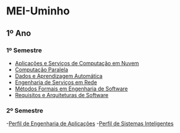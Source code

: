 # MEI-Uminho

## 1º Ano
### 1º Semestre

- [Aplicações e Serviços de Computação em Nuvem](https://github.com/chelesgaroth/MEI-Uminho/tree/main/1oAno/1oSemestre/ASCN)
- [Computação Paralela](https://github.com/chelesgaroth/MEI-Uminho/tree/main/1oAno/1oSemestre/CP)
- [Dados e Aprendizagem Automática](https://github.com/chelesgaroth/MEI-Uminho/tree/main/1oAno/1oSemestre/DAA)
- [Engenharia de Serviços em Rede](https://github.com/chelesgaroth/MEI-Uminho/tree/main/1oAno/1oSemestre/ESR)
- [Métodos Formais em Engenharia de Software](https://github.com/chelesgaroth/MEI-Uminho/tree/main/1oAno/1oSemestre/MFES)
- [Requisitos e Arquiteturas de Software](https://github.com/chelesgaroth/MEI-Uminho/tree/main/1oAno/1oSemestre/RAS)

### 2º Semestre

-[Perfil de Engenharia de Aplicações]()
-[Perfil de Sistemas Inteligentes]()

